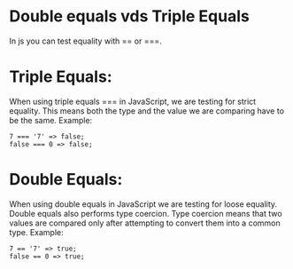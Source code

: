 # Double equals vds Triple Equals
In js you can test equality with == or ===.
# Triple Equals:
When using triple equals === in JavaScript, we are testing for strict equality.
This means both the type and the value we are comparing have to be the same.
Example:
```
7 === '7' => false;
false === 0 => false;
```
# Double Equals:
When using double equals in JavaScript we are testing for loose equality. Double equals also performs type coercion.
Type coercion means that two values are compared only after attempting to convert them into a common type.
Example:
```
7 == '7' => true;
false == 0 => true;
```
